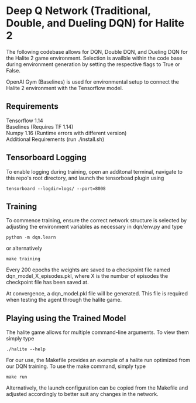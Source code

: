# Deep Q Network (Traditional, Double, and Dueling DQN) for Halite 2
The following codebase allows for DQN, Double DQN, and Dueling DQN for the Halite
2 game environment. Selection is availble within the code base during environment
generation by setting the respective flags to True or False.  

OpenAI Gym (Baselines) is used for environmental setup to connect the Halite 2
environment with the Tensorflow model.  
  
## Requirements
Tensorflow 1.14  
Baselines (Requires TF 1.14)  
Numpy 1.16 (Runtime errors with different version)  
Additional Requirements (run ./install.sh)  
  
## Tensorboard Logging
To enable logging during training, open an additonal terminal, navigate
to this repo's root directory, and launch the tensorboad plugin using  
```
tensorboard --logdir=logs/ --port=8008
```  
  
## Training
To commence training, ensure the correct network structure is selected by
adjusting the environment variables as necessary in dqn/env.py and type  
```
python -m dqn.learn
``` 
or alternatively   
```
make training
```   

Every 200 epochs the weights are saved to a checkpoint file named
dqn_model_X_episodes.pkl, where X is the number of episodes the
checkpoint file has been saved at.  

At convergence, a dqn_model.pkl file will be generated. This file is
required when testing the agent through the halite game.  
  
## Playing using the Trained Model
The halite game allows for multiple command-line arguments. To view them
simply type
```
./halite --help
```

For our use, the Makefile provides an example of a halite run optimized
from our DQN training. To use the make command, simply type
```
make run
```

Alternatively, the launch configuration can be copied from the Makefile
and adjusted accordingly to better suit any changes in the network.
